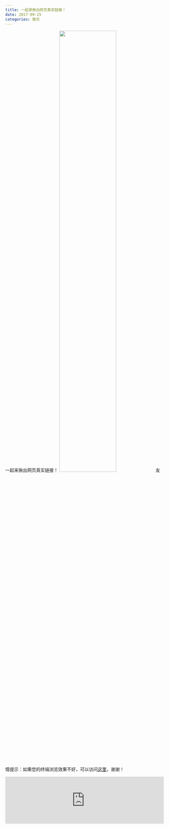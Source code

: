```yaml
---
title: 一起来揪出网页真实链接！
date: 2017-09-25
categories: 推文
---
```

一起来揪出网页真实链接！
<img src="http://mmbiz.qpic.cn/mmbiz_jpg/ACviaWTBFxhZ3BoHLaSXBFYoCvNoILP3uLq9jNxQWS47d8oVibLOp9CuA6BwukM87FUKu317TQMia2yjKvYQOylPA/0?wx_fmt=jpeg" style="width: 60%; height: auto;"/><!--more-->
友情提示：如果您的终端浏览效果不好，可以访问[这里](https://stata-club.github.io/stata_article/2017-09-25.html)，谢谢！
<iframe src="https://stata-club.github.io/stata_article/2017-09-25.html" id="iframepage" frameborder="0" scrolling="no" marginheight="0" marginwidth="0" width="100%" onLoad="iFrameHeight()"></iframe>
<script type="text/javascript" language="javascript">
function iFrameHeight() {
var ifm= document.getElementById("iframepage");
var subWeb = document.frames ? document.frames["iframepage"].document : ifm.contentDocument;   
if(ifm != null && subWeb != null) {
 ifm.height = subWeb.body.scrollHeight;
} 
} 
</script> 
